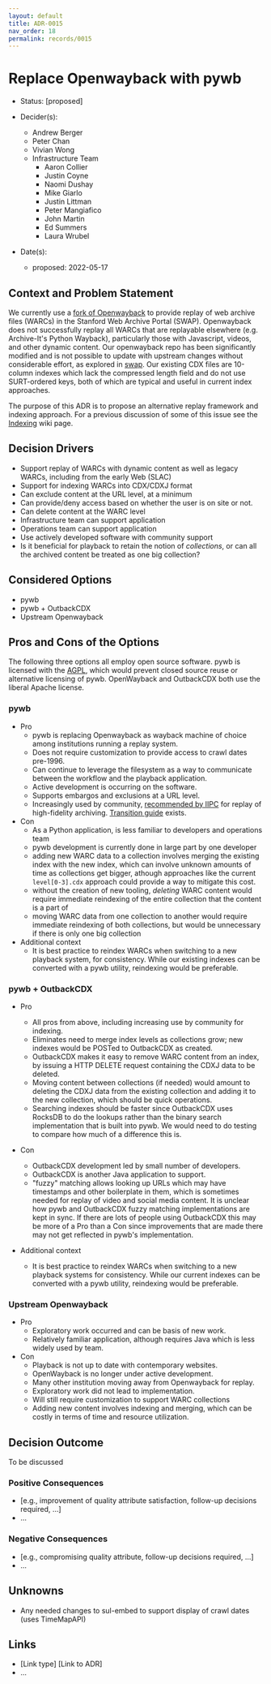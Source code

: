 ```yaml
---
layout: default
title: ADR-0015
nav_order: 18
permalink: records/0015
---
```

# Replace Openwayback with pywb

* Status: [proposed] <!-- required -->
* Decider(s): <!-- required -->
  * Andrew Berger
  * Peter Chan
  * Vivian Wong
  * Infrastructure Team
    * Aaron Collier
    * Justin Coyne
    * Naomi Dushay
    * Mike Giarlo
    * Justin Littman
    * Peter Mangiafico
    * John Martin
    * Ed Summers
    * Laura Wrubel

* Date(s): <!-- required -->
  * proposed: 2022-05-17

## Context and Problem Statement <!-- required -->

We currently use a [fork of Openwayback](https://github.com/sul-dlss/openwayback) to provide replay of web archive files (WARCs) in the Stanford Web Archive Portal (SWAP). Openwayback does not successfully replay all WARCs that are replayable elsewhere (e.g. Archive-It's Python Wayback), particularly those with Javascript, videos, and other dynamic content.  Our openwayback repo has been significantly modified and is not possible to update with upstream changes without considerable effort, as explored in [swap](https://github.com/sul-dlss/swap). Our existing CDX files are 10-column indexes which lack the compressed length field and do not use SURT-ordered keys, both of which are typical and useful in current index approaches.

The purpose of this ADR is to propose an alternative replay framework and indexing approach. For a previous discussion of some of this issue see the [Indexing](https://github.com/sul-dlss/web-archiving/wiki/Indexing) wiki page.

## Decision Drivers <!-- optional -->

* Support replay of WARCs with dynamic content as well as legacy WARCs, including from the early Web (SLAC)
* Support for indexing WARCs into CDX/CDXJ format
* Can exclude content at the URL level, at a minimum
* Can provide/deny access based on whether the user is on site or not.
* Can delete content at the WARC level
* Infrastructure team can support application
* Operations team can support application
* Use actively developed software with community support
* Is it beneficial for playback to retain the notion of *collections*, or can all the archived content be treated as one big collection?

## Considered Options <!-- required -->

* pywb
* pywb + OutbackCDX
* Upstream Openwayback

## Pros and Cons of the Options

The following three options all employ open source software. pywb is licensed with the [AGPL](https://en.wikipedia.org/wiki/GNU_Affero_General_Public_License), which would prevent closed source reuse or alternative licensing of pywb. OpenWayback and OutbackCDX both use the liberal Apache license.

### pywb

* Pro
  * pywb is replacing Openwayback as wayback machine of choice among institutions running a replay system.
  * Does not require customization to provide access to crawl dates pre-1996.
  * Can continue to leverage the filesystem as a way to communicate between the workflow and the playback application.
  * Active development is occurring on the software.
  * Supports embargos and exclusions at a URL level.
  * Increasingly used by community, [recommended by IIPC](https://netpreserveblog.wordpress.com/2020/12/16/openwayback-to-pywb-transition-guide/) for replay of high-fidelity archiving. [Transition guide](https://pywb.readthedocs.io/en/latest/manual/owb-transition.html) exists.
* Con
  * As a Python application, is less familiar to developers and operations team
  * pywb development is currently done in large part by one developer
  * adding new WARC data to a collection involves merging the existing index with the new index, which can involve unknown amounts of time as collections get bigger, athough approaches like the current `level[0-3].cdx` approach could provide a way to mitigate this cost.
  * without the creation of new tooling, *deleting* WARC content would require immediate reindexing of the entire collection that the content is a part of
  * moving WARC data from one collection to another would require immediate reindexing of both collections, but would be unnecessary if there is only one big collection
* Additional context
  * It is best practice to reindex WARCs when switching to a new playback system, for consistency. While our existing indexes can be converted with a pywb utility, reindexing would be preferable.

### pywb + OutbackCDX

* Pro
  * All pros from above, including increasing use by community for indexing.
  * Eliminates need to merge index levels as collections grow; new indexes would be POSTed to OutbackCDX as created.
  * OutbackCDX makes it easy to remove WARC content from an index, by issuing a HTTP DELETE request containing the CDXJ data to be deleted.
  * Moving content between collections (if needed) would amount to deleting the CDXJ data from the existing collection and adding it to the new collection, which should be quick operations.
  * Searching indexes should be faster since OutbackCDX uses RocksDB to do the lookups rather than the binary search implementation that is built into pywb. We would need to do testing to compare how much of a difference this is.

* Con
  * OutbackCDX development led by small number of developers.
  * OutbackCDX is another Java application to support.
  * "fuzzy" matching allows looking up URLs which may have timestamps and other boilerplate in them, which is sometimes needed for replay of video and social media content. It is unclear how pywb and OutbackCDX fuzzy matching implementations are kept in sync. If there are lots of people using OutbackCDX this may be more of a Pro than a Con since improvements that are made there may not get reflected in pywb's implementation. 

* Additional context
  * It is best practice to reindex WARCs when switching to a new playback systems for consistency. While our current indexes can be converted with a pywb utility, reindexing would be preferable.

### Upstream Openwayback

* Pro
  * Exploratory work occurred and can be basis of new work.
  * Relatively familiar application, although requires Java which is less widely used by team.
* Con
  * Playback is not up to date with contemporary websites.
  * OpenWayback is no longer under active development.
  * Many other institution moving away from Openwayback for replay.
  * Exploratory work did not lead to implementation.
  * Will still require customization to support WARC collections
  * Adding new content involves indexing and merging, which can be costly in terms of time and resource utilization.

## Decision Outcome <!-- required -->

To be discussed

### Positive Consequences <!-- optional -->

* [e.g., improvement of quality attribute satisfaction, follow-up decisions required, …]
* ...

### Negative Consequences <!-- optional -->

* [e.g., compromising quality attribute, follow-up decisions required, …]
* ...

## Unknowns

* Any needed changes to sul-embed to support display of crawl dates (uses TimeMapAPI)

## Links <!-- optional -->

* [Link type] [Link to ADR] <!-- example: Refined by [ADR-0005](0005-example.md) -->
* ... <!-- numbers of links can vary -->
